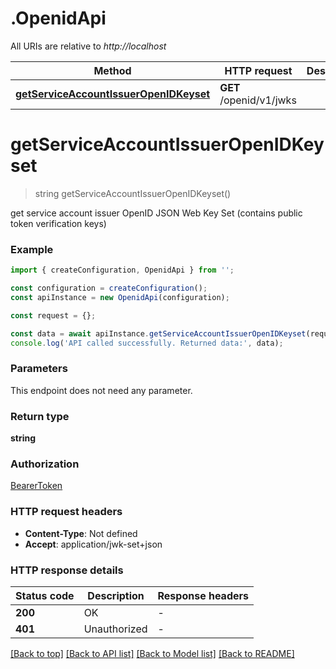 # .OpenidApi

All URIs are relative to *http://localhost*

Method | HTTP request | Description
------------- | ------------- | -------------
[**getServiceAccountIssuerOpenIDKeyset**](OpenidApi.md#getServiceAccountIssuerOpenIDKeyset) | **GET** /openid/v1/jwks | 


# **getServiceAccountIssuerOpenIDKeyset**
> string getServiceAccountIssuerOpenIDKeyset()

get service account issuer OpenID JSON Web Key Set (contains public token verification keys)

### Example


```typescript
import { createConfiguration, OpenidApi } from '';

const configuration = createConfiguration();
const apiInstance = new OpenidApi(configuration);

const request = {};

const data = await apiInstance.getServiceAccountIssuerOpenIDKeyset(request);
console.log('API called successfully. Returned data:', data);
```


### Parameters
This endpoint does not need any parameter.


### Return type

**string**

### Authorization

[BearerToken](README.md#BearerToken)

### HTTP request headers

 - **Content-Type**: Not defined
 - **Accept**: application/jwk-set+json


### HTTP response details
| Status code | Description | Response headers |
|-------------|-------------|------------------|
**200** | OK |  -  |
**401** | Unauthorized |  -  |

[[Back to top]](#) [[Back to API list]](README.md#documentation-for-api-endpoints) [[Back to Model list]](README.md#documentation-for-models) [[Back to README]](README.md)


